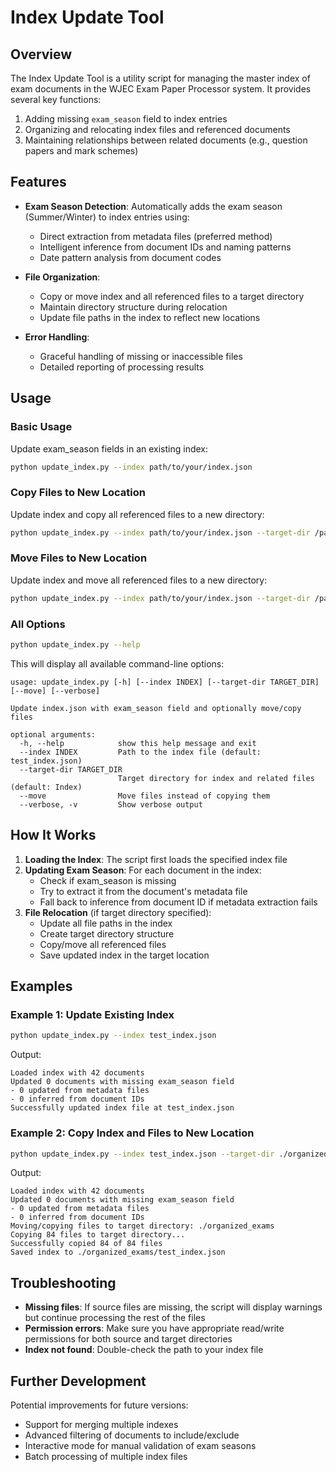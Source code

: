 # Index Update Tool

## Overview

The Index Update Tool is a utility script for managing the master index of exam documents in the WJEC Exam Paper Processor system. It provides several key functions:

1. Adding missing `exam_season` field to index entries
2. Organizing and relocating index files and referenced documents
3. Maintaining relationships between related documents (e.g., question papers and mark schemes)

## Features

- **Exam Season Detection**: Automatically adds the exam season (Summer/Winter) to index entries using:
  - Direct extraction from metadata files (preferred method)
  - Intelligent inference from document IDs and naming patterns
  - Date pattern analysis from document codes

- **File Organization**: 
  - Copy or move index and all referenced files to a target directory
  - Maintain directory structure during relocation
  - Update file paths in the index to reflect new locations

- **Error Handling**:
  - Graceful handling of missing or inaccessible files
  - Detailed reporting of processing results

## Usage

### Basic Usage

Update exam_season fields in an existing index:

```bash
python update_index.py --index path/to/your/index.json
```

### Copy Files to New Location

Update index and copy all referenced files to a new directory:

```bash
python update_index.py --index path/to/your/index.json --target-dir /path/to/new/location
```

### Move Files to New Location

Update index and move all referenced files to a new directory:

```bash
python update_index.py --index path/to/your/index.json --target-dir /path/to/new/location --move
```

### All Options

```bash
python update_index.py --help
```

This will display all available command-line options:

```
usage: update_index.py [-h] [--index INDEX] [--target-dir TARGET_DIR] [--move] [--verbose]

Update index.json with exam_season field and optionally move/copy files

optional arguments:
  -h, --help            show this help message and exit
  --index INDEX         Path to the index file (default: test_index.json)
  --target-dir TARGET_DIR
                        Target directory for index and related files (default: Index)
  --move                Move files instead of copying them
  --verbose, -v         Show verbose output
```

## How It Works

1. **Loading the Index**: The script first loads the specified index file
2. **Updating Exam Season**: For each document in the index:
   - Check if exam_season is missing
   - Try to extract it from the document's metadata file
   - Fall back to inference from document ID if metadata extraction fails
3. **File Relocation** (if target directory specified):
   - Update all file paths in the index
   - Create target directory structure
   - Copy/move all referenced files
   - Save updated index in the target location

## Examples

### Example 1: Update Existing Index

```bash
python update_index.py --index test_index.json
```

Output:
```
Loaded index with 42 documents
Updated 0 documents with missing exam_season field
- 0 updated from metadata files
- 0 inferred from document IDs
Successfully updated index file at test_index.json
```

### Example 2: Copy Index and Files to New Location

```bash
python update_index.py --index test_index.json --target-dir ./organized_exams
```

Output:
```
Loaded index with 42 documents
Updated 0 documents with missing exam_season field
- 0 updated from metadata files
- 0 inferred from document IDs
Moving/copying files to target directory: ./organized_exams
Copying 84 files to target directory...
Successfully copied 84 of 84 files
Saved index to ./organized_exams/test_index.json
```

## Troubleshooting

- **Missing files**: If source files are missing, the script will display warnings but continue processing the rest of the files
- **Permission errors**: Make sure you have appropriate read/write permissions for both source and target directories
- **Index not found**: Double-check the path to your index file

## Further Development

Potential improvements for future versions:

- Support for merging multiple indexes
- Advanced filtering of documents to include/exclude
- Interactive mode for manual validation of exam seasons
- Batch processing of multiple index files
